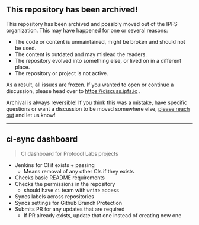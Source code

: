 ## This repository has been archived!

This repository has been archived and possibly moved out of the IPFS organization. This may have happened for one or several reasons:

* The code or content is unmaintained, might be broken and should not be used.
* The content is outdated and may mislead the readers.
* The repository evolved into something else, or lived on in a different place.
* The repository or project is not active.

As a result, all issues are frozen. If you wanted to open or continue a discussion, please head over to https://discuss.ipfs.io .

Archival is always reversible! If you think this was a mistake, have specific questions or want a discussion to be moved somewhere else, [please reach out](https://ipfs.io/help) and let us know!

---
   
## ci-sync dashboard
> CI dashboard for Protocol Labs projects

- Jenkins for CI if exists + passing
  - Means removal of any other CIs if they exists
- Checks basic README requirements
- Checks the permissions in the repository
  - should have `ci` team with `write` access
- Syncs labels across repositories
- Syncs settings for Github Branch Protection
- Submits PR for any updates that are required
  - If PR already exists, update that one instead of creating new one
